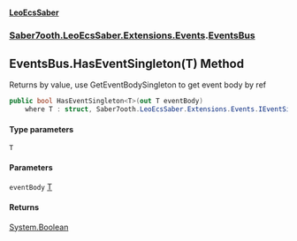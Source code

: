 #### [LeoEcsSaber](index.md 'index')
### [Saber7ooth.LeoEcsSaber.Extensions.Events](Saber7ooth.LeoEcsSaber.Extensions.Events.md 'Saber7ooth.LeoEcsSaber.Extensions.Events').[EventsBus](EventsBus.md 'Saber7ooth.LeoEcsSaber.Extensions.Events.EventsBus')

## EventsBus.HasEventSingleton<T>(T) Method

Returns by value, use GetEventBodySingleton to get event body by ref

```csharp
public bool HasEventSingleton<T>(out T eventBody)
    where T : struct, Saber7ooth.LeoEcsSaber.Extensions.Events.IEventSingleton, System.ValueType, System.ValueType;
```
#### Type parameters

<a name='Saber7ooth.LeoEcsSaber.Extensions.Events.EventsBus.HasEventSingleton_T_(T).T'></a>

`T`
#### Parameters

<a name='Saber7ooth.LeoEcsSaber.Extensions.Events.EventsBus.HasEventSingleton_T_(T).eventBody'></a>

`eventBody` [T](EventsBus.HasEventSingleton_T_(T).md#Saber7ooth.LeoEcsSaber.Extensions.Events.EventsBus.HasEventSingleton_T_(T).T 'Saber7ooth.LeoEcsSaber.Extensions.Events.EventsBus.HasEventSingleton<T>(T).T')

#### Returns
[System.Boolean](https://docs.microsoft.com/en-us/dotnet/api/System.Boolean 'System.Boolean')